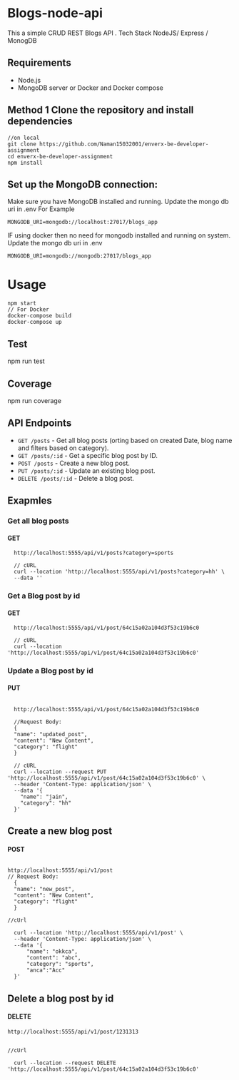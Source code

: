 # Blogs-node-api  
This a simple CRUD REST Blogs API . Tech Stack NodeJS/ Express / MonogDB

## Requirements

- Node.js 
- MongoDB server or Docker and Docker compose
  
## Method 1 Clone the repository and install dependencies

``` 
//on local
git clone https://github.com/Naman15032001/enverx-be-developer-assignment
cd enverx-be-developer-assignment
npm install
```

## Set up the MongoDB connection:

Make sure you have MongoDB installed and running.
Update the  mongo db uri in .env For Example 

```
MONGODB_URI=mongodb://localhost:27017/blogs_app
```

IF using docker then no need for mongodb installed and running on system.
Update the  mongo db uri in .env
```
MONGODB_URI=mongodb://mongodb:27017/blogs_app
```

# Usage

``` 
npm start
// For Docker
docker-compose build
docker-compose up
```

## Test
npm run test

## Coverage
npm run coverage

## API Endpoints

- `GET /posts` - Get all blog posts (orting based on created Date, blog name and filters based on category).
- `GET /posts/:id` - Get a specific blog post by ID.
- `POST /posts` - Create a new blog post.
- `PUT /posts/:id` - Update an existing blog post.
- `DELETE /posts/:id` - Delete a blog post.

## Exapmles

###  Get all blog posts

  #### GET

```
  http://localhost:5555/api/v1/posts?category=sports

  // cURL
  curl --location 'http://localhost:5555/api/v1/posts?category=hh' \
  --data ''
```


### Get a Blog post by id

  #### GET

```
  http://localhost:5555/api/v1/post/64c15a02a104d3f53c19b6c0

  // cURL
  curl --location 'http://localhost:5555/api/v1/post/64c15a02a104d3f53c19b6c0'
```

### Update a Blog post by id

   #### PUT

```

  http://localhost:5555/api/v1/post/64c15a02a104d3f53c19b6c0

  //Request Body:
  {
  "name": "updated_post",
  "content": "New Content",
  "category": "flight"
  }

  // cURL
  curl --location --request PUT 'http://localhost:5555/api/v1/post/64c15a02a104d3f53c19b6c0' \
  --header 'Content-Type: application/json' \
  --data '{
    "name": "jain",
    "category": "hh"
  }'
```

## Create a new blog post

 #### POST

```

http://localhost:5555/api/v1/post
// Request Body:
  {
  "name": "new_post",
  "content": "New Content",
  "category": "flight"
  }

//cUrl

  curl --location 'http://localhost:5555/api/v1/post' \
  --header 'Content-Type: application/json' \
  --data '{
      "name": "okkca",
      "content": "abc",
      "category": "sports",
      "anca":"Acc"
  }'

```

## Delete a  blog post by id

  #### DELETE

```
http://localhost:5555/api/v1/post/1231313


//cUrl

  curl --location --request DELETE 'http://localhost:5555/api/v1/post/64c15a02a104d3f53c19b6c0'

```


